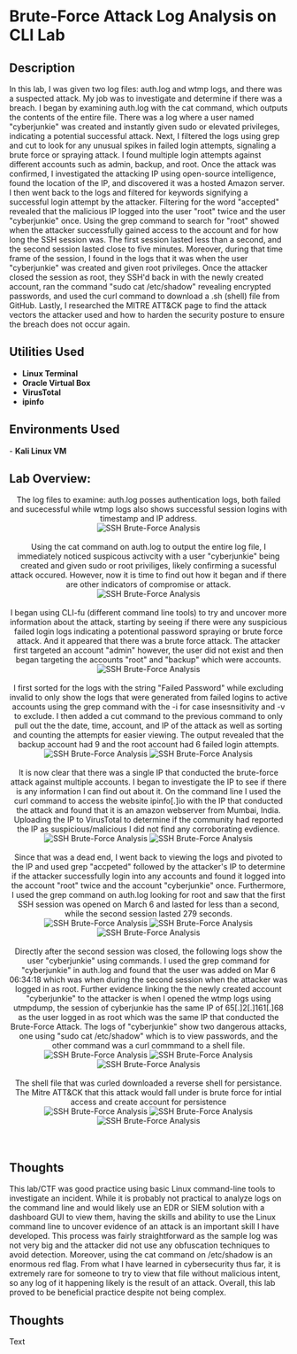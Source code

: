 <h1>Brute-Force Attack Log Analysis on CLI Lab</h1>


<h2>Description</h2>
In this lab, I was given two log files: auth.log and wtmp logs, and there was a suspected attack. My job was to investigate and determine if there was a breach. I began by examining auth.log with the cat command, which outputs the contents of the entire file. There was a log where a user named "cyberjunkie" was created and instantly given sudo or elevated privileges, indicating a potential successful attack. Next, I filtered the logs using grep and cut to look for any unusual spikes in failed login attempts, signaling a brute force or spraying attack. I found multiple login attempts against different accounts such as admin, backup, and root. Once the attack was confirmed, I investigated the attacking IP using open-source intelligence, found the location of the IP, and discovered it was a hosted Amazon server. I then went back to the logs and filtered for keywords signifying a successful login attempt by the attacker. Filtering for the word "accepted" revealed that the malicious IP logged into the user "root" twice and the user "cyberjunkie" once. Using the grep command to search for "root" showed when the attacker successfully gained access to the account and for how long the SSH session was. The first session lasted less than a second, and the second session lasted close to five minutes. Moreover, during that time frame of the session, I found in the logs that it was when the user "cyberjunkie" was created and given root privileges. Once the attacker closed the session as root, they SSH'd back in with the newly created account, ran the command "sudo cat /etc/shadow" revealing encrypted passwords, and used the curl command to download a .sh (shell) file from GitHub. Lastly, I researched the MITRE ATT&CK page to find the attack vectors the attacker used and how to harden the security posture to ensure the breach does not occur again.
<br />


<h2>Utilities Used</h2>

- <b>Linux Terminal</b> 
- <b>Oracle Virtual Box</b>
- <b>VirusTotal</b>
- <b>ipinfo</b>


<h2>Environments Used </h2>
- <b>Kali Linux VM </b> 

<h2>Lab Overview:</h2>

<p align="center">
The log files to examine: auth.log posses authentication logs, both failed and sucecessful while wtmp logs also shows successful session logins with timestamp and IP address.<br/>
<img src="https://github.com/KirkDJohnson/SSH-Brute-Force-Log-Analysis-Lab/assets/164972007/71385460-bc58-4534-8768-3fd62f727794)"  alt="SSH Brute-Force Analysis"/>
<br />
<br />
Using the cat command on auth.log to output the entire log file, I immediately noticed suspicous activcity with a user "cyberjunkie" being created and given sudo or root priviliges, likely confirming a sucessful attack occured. However, now it is time to find out how it began and if there are other indicators of compromise or attack.<br/>
<img src="https://github.com/KirkDJohnson/SSH-Brute-Force-Log-Analysis-Lab/assets/164972007/d8aaddcd-0ddc-4e01-bb1a-5432854de865"  alt="SSH Brute-Force Analysis"/>
<br />
<br />
I began using CLI-fu (different command line tools) to try and uncover more information about the attack, starting by seeing if there were any suspicious failed login logs indicating a potentional password spraying or brute force attack. And it appeared that there was a brute force attack. The attacker first targeted an account "admin" however, the user did not exist and then began targeting the accounts "root" and "backup" which were accounts. <br/>
<img src="https://github.com/KirkDJohnson/SSH-Brute-Force-Log-Analysis-Lab/assets/164972007/c9672fda-4882-4c89-ade5-26e98a8ac7fd"  alt="SSH Brute-Force Analysis"/>
<br />
<br />
I first sorted for the logs with the string "Failed Password" while excluding invalid to only show the logs that were generated from failed logins to active accounts using the grep command with the -i for case insesnsitivity and -v to exclude. I then added a cut command to the previous command to only pull out the the date, time, account, and IP of the attack as well as sorting and counting the attempts for easier viewing. The output revealed that the backup account had 9 and the root account had 6 failed login attempts. <br/>
<img src="https://github.com/KirkDJohnson/SSH-Brute-Force-Log-Analysis-Lab/assets/164972007/8e42d0a6-9309-4930-a1ed-eb45965a4b83"  alt="SSH Brute-Force Analysis"/>
<img src="https://github.com/KirkDJohnson/SSH-Brute-Force-Log-Analysis-Lab/assets/164972007/e139ab5d-9747-4b6b-92f3-21878916a0e2"  alt="SSH Brute-Force Analysis"/>
<br />
<br />
It is now clear that there was a single IP that conducted the brute-force attack against multiple accounts. I began to investigate the IP to see if there is any information I can find out about it. On the command line I used the curl command to access the website ipinfo[.]io with the IP that conducted the attack and found that it is an amazon webserver from Mumbai, India. Uploading the IP to VirusTotal to determine if the community had reported the IP as suspicious/malicious I did not find any corroborating evdience.<br/>
<img src="https://github.com/KirkDJohnson/SSH-Brute-Force-Log-Analysis-Lab/assets/164972007/d3b44c29-15ce-4130-b9bd-1faf1d02c6bc"  alt="SSH Brute-Force Analysis"/>
<img src="https://github.com/KirkDJohnson/SSH-Brute-Force-Log-Analysis-Lab/assets/164972007/564f1ec0-9464-41d4-8d8d-7e7ff97cd847"  alt="SSH Brute-Force Analysis"/>
<br />
<br />
Since that was a dead end, I went back to viewing the logs and pivoted to the IP and used grep "accpeted" followed by the attacker's IP to determine if the attacker successfully login into any accounts and found it logged into the account "root" twice and the account "cyberjunkie" once. Furthermore, I used the grep command on auth.log looking for root and saw that the first SSH session was opened on March 6 and lasted for less than a second, while the second session lasted 279 seconds. <br/>
<img src="https://github.com/KirkDJohnson/SSH-Brute-Force-Log-Analysis-Lab/assets/164972007/e5fa03d0-87df-43c4-8515-e243102aa7d2)"  alt="SSH Brute-Force Analysis"/>
<img src="https://github.com/KirkDJohnson/SSH-Brute-Force-Log-Analysis-Lab/assets/164972007/c610463e-d25d-4281-9afc-ed22662568f8"  alt="SSH Brute-Force Analysis"/>
<img src="https://github.com/KirkDJohnson/SSH-Brute-Force-Log-Analysis-Lab/assets/164972007/b56245b9-6ccc-4618-ab93-e2b04cbc002c"  alt="SSH Brute-Force Analysis"/>
<br />
<br />
Directly after the second session was closed, the following logs show the user "cyberjunkie" using commands. I used the grep command for "cyberjunkie" in auth.log and found that the user was added on Mar 6 06:34:18 which was when during the second session when the attacker was logged in as root. Further evidence linking the the newly created account "cyberjunkie" to the attacker is when I opened the wtmp logs using utmpdump, the session of cyberjunkie has the same IP of 65[.]2[.]161[.]68 as the user logged in as root which was the same IP that conducted the Brute-Force Attack. The logs of "cyberjunkie" show two dangerous attacks, one using "sudo cat /etc/shadow" which is to view passwords, and the other command was a curl commmand to a shell file. <br/>
<img src="https://github.com/KirkDJohnson/SSH-Brute-Force-Log-Analysis-Lab/assets/164972007/79473ac9-3802-442a-9f6d-e98158248229"  alt="SSH Brute-Force Analysis"/>
<img src="https://github.com/KirkDJohnson/SSH-Brute-Force-Log-Analysis-Lab/assets/164972007/d4a01f05-65d9-46ee-82f8-127c4754d889"  alt="SSH Brute-Force Analysis"/>
 <img src="https://github.com/KirkDJohnson/SSH-Brute-Force-Log-Analysis-Lab/assets/164972007/2f4014d4-445e-4192-a495-bde8243fb759"  alt="SSH Brute-Force Analysis"/>
<br />
<br />
The shell file that was curled downloaded a reverse shell for persistance. The Mitre ATT&CK that this attack would fall under is brute force for intial access and create account for persistence<br/>
<img src="https://github.com/KirkDJohnson/SSH-Brute-Force-Log-Analysis-Lab/assets/164972007/4220e4aa-1af2-4cb2-b466-5c7ef6f2cab7"  alt="SSH Brute-Force Analysis"/>
 <img src="https://github.com/KirkDJohnson/SSH-Brute-Force-Log-Analysis-Lab/assets/164972007/054e2172-6527-499f-a195-7f7d227d206a"  alt="SSH Brute-Force Analysis"/>
 <img src="https://github.com/KirkDJohnson/SSH-Brute-Force-Log-Analysis-Lab/assets/164972007/166843aa-faad-4aa1-b96f-3347f25b1057"  alt="SSH Brute-Force Analysis"/>
<br />
<br />
<br />
<h2>Thoughts</h2>
This lab/CTF was good practice using basic Linux command-line tools to investigate an incident. While it is probably not practical to analyze logs on the command line and would likely use an EDR or SIEM solution with a dashboard GUI to view them, having the skills and ability to use the Linux command line to uncover evidence of an attack is an important skill I have developed. This process was fairly straightforward as the sample log was not very big and the attacker did not use any obfuscation techniques to avoid detection. Moreover, using the cat command on /etc/shadow is an enormous red flag. From what I have learned in cybersecurity thus far, it is extremely rare for someone to try to view that file without malicious intent, so any log of it happening likely is the result of an attack. Overall, this lab proved to be beneficial practice despite not being complex.


<!--
 ```diff
- text in red
+ text in green
! text in orange
# text in gray
@@ text in purple (and bold)@@
```
--!>


<br />
<h2>Thoughts</h2>
Text

<!--
 ```diff
- text in red
+ text in green
! text in orange
# text in gray
@@ text in purple (and bold)@@
```
--!>

